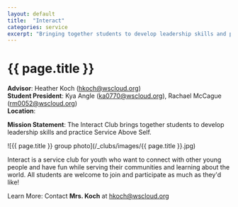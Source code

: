 ```yaml
---
layout: default
title:  "Interact"
categories: service
excerpt: "Bringing together students to develop leadership skills and practice Service Above Self."
---
```


# {{ page.title }}

**Advisor**: Heather Koch (<hkoch@wscloud.org>)
<br/>**Student President**: Kya Angle (<ka0770@wscloud.org>), Rachael McCague (<rm0052@wscloud.org>)
<br/>**Location**: 

**Mission Statement**: The Interact Club brings together students to develop leadership skills and practice Service Above Self.

![{{ page.title }} group photo](/_clubs/images/{{ page.title }}.jpg)

Interact is a service club for youth who want to connect with other young people and have fun while serving their communities and learning about the world. All students are welcome to join and participate as much as they'd like!

Learn More: Contact **Mrs. Koch** at <hkoch@wscloud.org>
